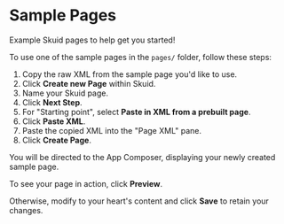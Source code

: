 # Sample Pages

Example Skuid pages to help get you started!

To use one of the sample pages in the `pages/` folder, follow these steps:

1. Copy the raw XML from the sample page you'd like to use.
2. Click **Create new Page** within Skuid.
3. Name your Skuid page.
4. Click **Next Step**.
5. For "Starting point", select **Paste in XML from a prebuilt page**.
6. Click **Paste XML**.
7. Paste the copied XML into the "Page XML" pane.
8. Click **Create Page**.

You will be directed to the App Composer, displaying your newly created sample page.

To see your page in action, click **Preview**.

Otherwise, modify to your heart's content and click **Save** to retain your changes.